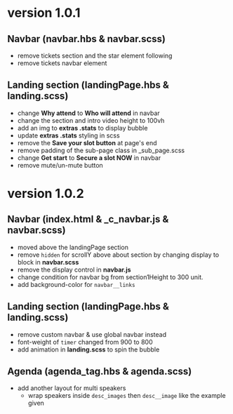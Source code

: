 # version 1.0.1

## Navbar (navbar.hbs & navbar.scss)
- remove tickets section and the star element following
- remove tickets navbar element

## Landing section (landingPage.hbs & landing.scss)
- change **Why attend** to **Who will attend** in navbar
- change the section and intro video height to 100vh
- add an img to **extras .stats** to display bubble
- update **extras .stats** styling in scss
- remove the **Save your slot button** at page's end
- remove padding of the sub-page class in _sub_page.scss
- change **Get start** to **Secure a slot NOW** in navbar
- remove mute/un-mute button

# version 1.0.2

## Navbar (index.html & _c_navbar.js & navbar.scss)
- moved above the landingPage section
- remove `hidden` for scrollY above about section by changing display to block in **navbar.scss**
- remove the display control in **navbar.js**
- change condition for navbar bg from section1Height to 300 unit.
- add background-color for `navbar__links`

## Landing section (landingPage.hbs & landing.scss)
- remove custom navbar & use global navbar instead
- font-weight of `timer` changed from 900 to 800
- add animation in **landing.scss** to spin the bubble

## Agenda (agenda_tag.hbs & agenda.scss)
- add another layout for multi speakers
    - wrap speakers inside `desc_images` then `desc__image` like the example given